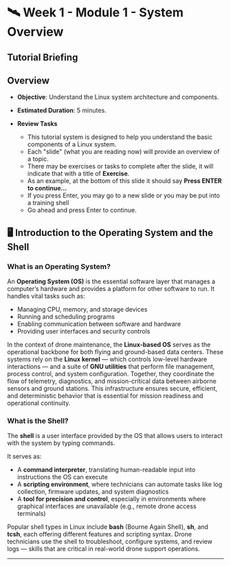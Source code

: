 # 🛰️ Week 1 - Module 1 - System Overview

## Tutorial Briefing

## Overview
  - **Objective**: Understand the Linux system architecture and components.
  - **Estimated Duration**: 5 minutes.

  - **Review Tasks** 
      - This tutorial system is designed to help you understand the basic components of a Linux system.
      - Each "slide" (what you are reading now) will provide an overview of a topic.
      - There may be exercises or tasks to complete after the slide, it will indicate that with a title of **Exercise**.
      - As an example, at the bottom of this slide it should say
      **Press ENTER to continue...**
      - If you press Enter, you may go to a new slide or you may be put into a training shell
      - Go ahead and press Enter to continue.


## 🖥️ Introduction to the Operating System and the Shell

### What is an Operating System?

An **Operating System (OS)** is the essential software layer that manages a computer’s hardware and provides a platform for other software to run. It handles vital tasks such as:

* Managing CPU, memory, and storage devices
* Running and scheduling programs
* Enabling communication between software and hardware
* Providing user interfaces and security controls

In the context of drone maintenance, the **Linux-based OS** serves as the operational backbone for both flying and ground-based data centers. These systems rely on the **Linux kernel** — which controls low-level hardware interactions — and a suite of **GNU utilities** that perform file management, process control, and system configuration. Together, they coordinate the flow of telemetry, diagnostics, and mission-critical data between airborne sensors and ground stations. This infrastructure ensures secure, efficient, and deterministic behavior that is essential for mission readiness and operational continuity.

### What is the Shell?

The **shell** is a user interface provided by the OS that allows users to interact with the system by typing commands.

It serves as:

* A **command interpreter**, translating human-readable input into instructions the OS can execute
* A **scripting environment**, where technicians can automate tasks like log collection, firmware updates, and system diagnostics
* A **tool for precision and control**, especially in environments where graphical interfaces are unavailable (e.g., remote drone access terminals)

Popular shell types in Linux include **bash** (Bourne Again Shell), **sh**, and **tcsh**, each offering different features and scripting syntax. Drone technicians use the shell to troubleshoot, configure systems, and review logs — skills that are critical in real-world drone support operations.




---
